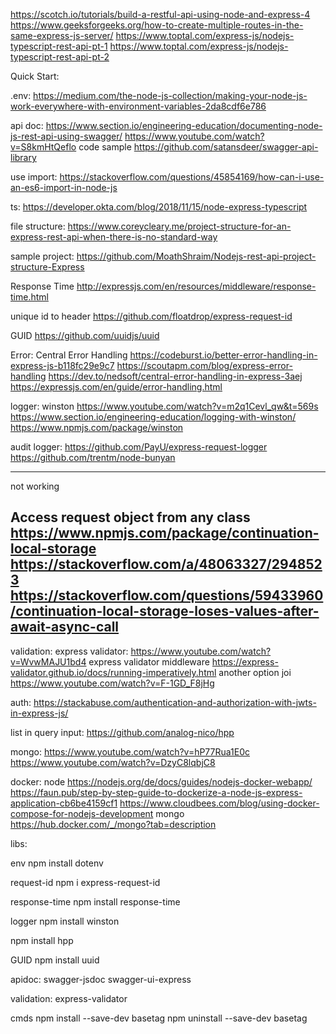 https://scotch.io/tutorials/build-a-restful-api-using-node-and-express-4
https://www.geeksforgeeks.org/how-to-create-multiple-routes-in-the-same-express-js-server/
https://www.toptal.com/express-js/nodejs-typescript-rest-api-pt-1
https://www.toptal.com/express-js/nodejs-typescript-rest-api-pt-2


Quick Start:

.env:
https://medium.com/the-node-js-collection/making-your-node-js-work-everywhere-with-environment-variables-2da8cdf6e786


api doc:
https://www.section.io/engineering-education/documenting-node-js-rest-api-using-swagger/
https://www.youtube.com/watch?v=S8kmHtQeflo code sample https://github.com/satansdeer/swagger-api-library

use import:
https://stackoverflow.com/questions/45854169/how-can-i-use-an-es6-import-in-node-js

ts:
https://developer.okta.com/blog/2018/11/15/node-express-typescript

file structure:
https://www.coreycleary.me/project-structure-for-an-express-rest-api-when-there-is-no-standard-way

sample project:
https://github.com/MoathShraim/Nodejs-rest-api-project-structure-Express


Response Time
http://expressjs.com/en/resources/middleware/response-time.html

unique id to header
https://github.com/floatdrop/express-request-id

GUID
https://github.com/uuidjs/uuid

Error:
Central Error Handling
https://codeburst.io/better-error-handling-in-express-js-b118fc29e9c7
https://scoutapm.com/blog/express-error-handling
https://dev.to/nedsoft/central-error-handling-in-express-3aej
https://expressjs.com/en/guide/error-handling.html

logger:
winston
https://www.youtube.com/watch?v=m2q1Cevl_qw&t=569s
https://www.section.io/engineering-education/logging-with-winston/
https://www.npmjs.com/package/winston

audit logger:
https://github.com/PayU/express-request-logger
https://github.com/trentm/node-bunyan

----------
not working

Access request object from any class
https://www.npmjs.com/package/continuation-local-storage
https://stackoverflow.com/a/48063327/2948523
https://stackoverflow.com/questions/59433960/continuation-local-storage-loses-values-after-await-async-call
----------

validation:
express validator: 
https://www.youtube.com/watch?v=WvwMAJU1bd4
express validator middleware
https://express-validator.github.io/docs/running-imperatively.html
another option joi
https://www.youtube.com/watch?v=F-1GD_F8jHg

auth:
https://stackabuse.com/authentication-and-authorization-with-jwts-in-express-js/


list in query input:
https://github.com/analog-nico/hpp

mongo:
https://www.youtube.com/watch?v=hP77Rua1E0c
https://www.youtube.com/watch?v=DzyC8lqbjC8

docker:
node
https://nodejs.org/de/docs/guides/nodejs-docker-webapp/
https://faun.pub/step-by-step-guide-to-dockerize-a-node-js-express-application-cb6be4159cf1
https://www.cloudbees.com/blog/using-docker-compose-for-nodejs-development
mongo
https://hub.docker.com/_/mongo?tab=description


libs:

env
npm install dotenv

request-id
npm i express-request-id

response-time
npm install response-time

logger
npm install winston

npm install hpp

GUID
npm install uuid

apidoc:
swagger-jsdoc
swagger-ui-express

validation:
express-validator

cmds
npm install --save-dev basetag
npm uninstall --save-dev basetag